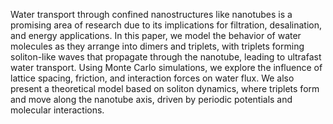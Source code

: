Water transport through confined nanostructures like nanotubes is a promising area
of research due to its implications for filtration, desalination, and energy applications.
In this paper, we model the behavior of water molecules as they arrange into dimers and
triplets, with triplets forming soliton-like waves that propagate through the nanotube,
leading to ultrafast water transport. Using Monte Carlo simulations, we explore the
influence of lattice spacing, friction, and interaction forces on water flux. We also
present a theoretical model based on soliton dynamics, where triplets form and move
along the nanotube axis, driven by periodic potentials and molecular interactions.
